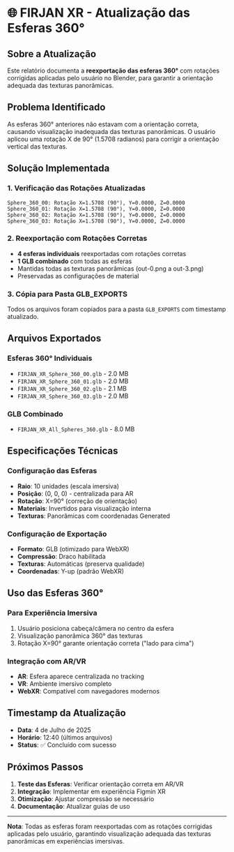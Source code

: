 # 🌐 FIRJAN XR - Atualização das Esferas 360°

## Sobre a Atualização

Este relatório documenta a **reexportação das esferas 360°** com rotações corrigidas aplicadas pelo usuário no Blender, para garantir a orientação adequada das texturas panorâmicas.

## Problema Identificado

As esferas 360° anteriores não estavam com a orientação correta, causando visualização inadequada das texturas panorâmicas. O usuário aplicou uma rotação X de 90° (1.5708 radianos) para corrigir a orientação vertical das texturas.

## Solução Implementada

### 1. Verificação das Rotações Atualizadas
```
Sphere_360_00: Rotação X=1.5708 (90°), Y=0.0000, Z=0.0000
Sphere_360_01: Rotação X=1.5708 (90°), Y=0.0000, Z=0.0000
Sphere_360_02: Rotação X=1.5708 (90°), Y=0.0000, Z=0.0000
Sphere_360_03: Rotação X=1.5708 (90°), Y=0.0000, Z=0.0000
```

### 2. Reexportação com Rotações Corretas
- **4 esferas individuais** reexportadas com rotações corretas
- **1 GLB combinado** com todas as esferas
- Mantidas todas as texturas panorâmicas (out-0.png a out-3.png)
- Preservadas as configurações de material

### 3. Cópia para Pasta GLB_EXPORTS
Todos os arquivos foram copiados para a pasta `GLB_EXPORTS` com timestamp atualizado.

## Arquivos Exportados

### Esferas 360° Individuais
- `FIRJAN_XR_Sphere_360_00.glb` - 2.0 MB
- `FIRJAN_XR_Sphere_360_01.glb` - 2.0 MB
- `FIRJAN_XR_Sphere_360_02.glb` - 2.1 MB
- `FIRJAN_XR_Sphere_360_03.glb` - 2.0 MB

### GLB Combinado
- `FIRJAN_XR_All_Spheres_360.glb` - 8.0 MB

## Especificações Técnicas

### Configuração das Esferas
- **Raio**: 10 unidades (escala imersiva)
- **Posição**: (0, 0, 0) - centralizada para AR
- **Rotação**: X=90° (correção de orientação)
- **Materiais**: Invertidos para visualização interna
- **Texturas**: Panorâmicas com coordenadas Generated

### Configuração de Exportação
- **Formato**: GLB (otimizado para WebXR)
- **Compressão**: Draco habilitada
- **Texturas**: Automáticas (preserva qualidade)
- **Coordenadas**: Y-up (padrão WebXR)

## Uso das Esferas 360°

### Para Experiência Imersiva
1. Usuário posiciona cabeça/câmera no centro da esfera
2. Visualização panorâmica 360° das texturas
3. Rotação X=90° garante orientação correta ("lado para cima")

### Integração com AR/VR
- **AR**: Esfera aparece centralizada no tracking
- **VR**: Ambiente imersivo completo
- **WebXR**: Compatível com navegadores modernos

## Timestamp da Atualização
- **Data**: 4 de Julho de 2025
- **Horário**: 12:40 (últimos arquivos)
- **Status**: ✅ Concluído com sucesso

## Próximos Passos

1. **Teste das Esferas**: Verificar orientação correta em AR/VR
2. **Integração**: Implementar em experiência Figmin XR
3. **Otimização**: Ajustar compressão se necessário
4. **Documentação**: Atualizar guias de uso

---

**Nota**: Todas as esferas foram reexportadas com as rotações corrigidas aplicadas pelo usuário, garantindo visualização adequada das texturas panorâmicas em experiências imersivas. 